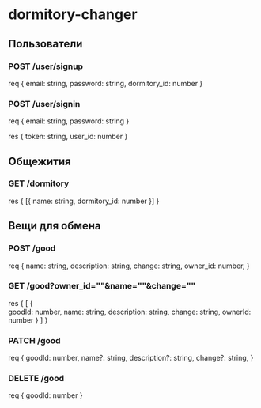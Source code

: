 # dormitory-changer

## Пользователи
### POST /user/signup
req {
    email: string,
    password: string,
    dormitory_id: number
}

### POST /user/signin
req {
    email: string,
    password: string
}

res {
    token: string,
    user_id: number
}

## Общежития
### GET /dormitory
res {
    [{ name: string, dormitory_id: number }]
}

## Вещи для обмена
### POST /good
req {
    name: string,
    description: string,
    change: string,
    owner_id: number,
}

### GET /good?owner_id=""&name=""&change=""
res {
    [
        {    
             goodId: number,
             name: string,
             description: string,
             change: string,
             ownerId: number
        }
    ]
}

### PATCH /good
req {
     goodId: number,
     name?: string,
     description?: string,
     change?: string,
}

### DELETE /good
req {
    goodId: number
}
